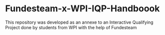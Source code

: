 # Fundesteam-x-WPI-IQP-Handboook
This repository was developed as an annexe to an Interactive Qualifying Project done by students from WPI with the help of Fundesteam
